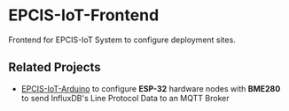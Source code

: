 # EPCIS-IoT-Frontend

Frontend for EPCIS-IoT System to configure deployment sites.

## Related Projects

* [EPCIS-IoT-Arduino](https://github.com/iotfablab/EPCIS-IoT-Arduino) to configure __ESP-32__ hardware nodes with __BME280__ to send InfluxDB's Line Protocol Data to an MQTT Broker
